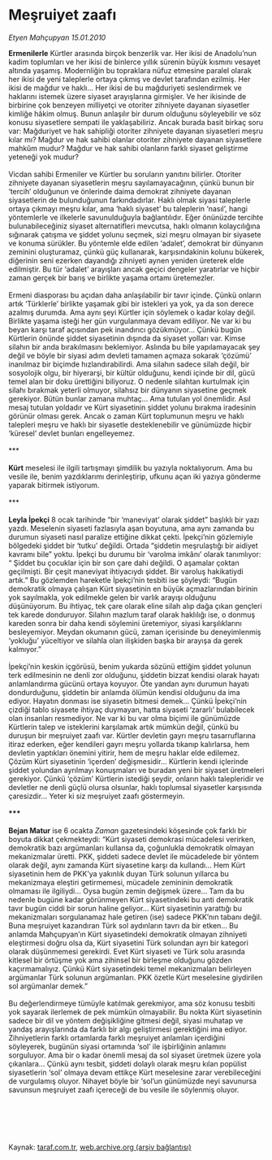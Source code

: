 # Meşruiyet zaafı

*Etyen Mahçupyan 15.01.2010*

<div class="taraf_structure_2col_1zq">
<div class="margen_n">



 <p><b>Ermenilerle</b> Kürtler arasında birçok benzerlik var. Her ikisi de Anadolu’nun kadim toplumları ve her ikisi de binlerce yıllık sürenin büyük kısmını vesayet altında yaşamış. Modernliğin bu topraklara nüfuz etmesine paralel olarak her ikisi de yeni taleplerle ortaya çıkmış ve devlet tarafından ezilmiş. Her ikisi de mağdur ve haklı... Her ikisi de bu mağduriyeti seslendirmek ve haklarını istemek üzere siyaset arayışlarına girmişler. Ve her ikisinde de birbirine çok benzeyen milliyetçi ve otoriter zihniyete dayanan siyasetler kimliğe hâkim olmuş. Bunun anlaşılır bir durum olduğunu söyleyebilir ve söz konusu siyasetlere sempati ile yaklaşabiliriz. Ancak burada basit birkaç soru var: Mağduriyet ve hak sahipliği otoriter zihniyete dayanan siyasetleri meşru kılar mı? Mağdur ve hak sahibi olanlar otoriter zihniyete dayanan siyasetlere mahkûm mudur? Mağdur ve hak sahibi olanların farklı siyaset geliştirme yeteneği yok mudur? <br/><br/>Vicdan sahibi Ermeniler ve Kürtler bu soruların yanıtını bilirler. Otoriter zihniyete dayanan siyasetlerin meşru sayılamayacağının, çünkü bunun bir ‘tercih’ olduğunun ve önlerinde daima demokrat zihniyete dayanan siyasetlerin de bulunduğunun farkındadırlar. Haklı olmak siyasi taleplerle ortaya çıkmayı meşru kılar, ama ‘haklı siyaset’ bu taleplerin ‘nasıl’, hangi yöntemlerle ve ilkelerle savunulduğuyla bağlantılıdır. Eğer önünüzde tercihte bulunabileceğiniz siyaset alternatifleri mevcutsa, haklı olmanın kolaycılığına sığınarak çatışma ve şiddet yolunu seçmek, sizi meşru olmayan bir siyasete ve konuma sürükler. Bu yöntemle elde edilen ‘adalet’, demokrat bir dünyanın zeminini oluşturamaz, çünkü güç kullanarak, karşısındakinin kolunu bükerek, diğerinin seni ezerken dayandığı zihniyeti aynen yeniden üreterek elde edilmiştir. Bu tür ‘adalet’ arayışları ancak geçici dengeler yaratırlar ve hiçbir zaman gerçek bir barış ve birlikte yaşama ortamı üretemezler. <br/><br/>Ermeni diasporası bu açıdan daha anlaşılabilir bir tavır içinde. Çünkü onların artık ‘Türklerle’ birlikte yaşamak gibi bir istekleri ya yok, ya da son derece azalmış durumda. Ama aynı şeyi Kürtler için söylemek o kadar kolay değil. Birlikte yaşama isteği her gün vurgulanmaya devam ediliyor. Ne var ki bu beyan karşı taraf açısından pek inandırıcı gözükmüyor... Çünkü bugün Kürtlerin önünde şiddet siyasetinin dışında da siyaset yolları var. Kimse silahın bir anda bırakılmasını beklemiyor. Aslında bu bile yapılamayacak şey değil ve böyle bir siyasi adım devleti tamamen açmaza sokarak ‘çözümü’ inanılmaz bir biçimde hızlandırabilirdi. Ama silahın sadece silah değil, bir sosyolojik olgu, bir hiyerarşi, bir kültür olduğunu, kendi içinde bir dil, gücü temel alan bir doku ürettiğini biliyoruz. O nedenle silahtan kurtulmak için silahı bırakmak yeterli olmuyor, silahsız bir dünyanın siyasetine geçmek gerekiyor. Bütün bunlar zamana muhtaç... Ama tutulan yol önemlidir. Asıl mesaj tutulan yoldadır ve Kürt siyasetinin şiddet yolunu bırakma iradesinin görünür olması gerek. Ancak o zaman Kürt toplumunun meşru ve haklı talepleri meşru ve haklı bir siyasetle desteklenebilir ve günümüzde hiçbir ‘küresel’ devlet bunları engelleyemez. <br/><br/>***<b> <br/><br/>Kürt</b> meselesi ile ilgili tartışmayı şimdilik bu yazıyla noktalıyorum. Ama bu vesile ile, benim yazdıklarımı derinleştirip, ufkunu açan iki yazıya gönderme yaparak bitirmek istiyorum. <br/><br/>*** <b><br/><br/>Leyla İpekçi</b> 8 ocak tarihinde “bir ‘maneviyat’ olarak şiddet” başlıklı bir yazı yazdı. Meselenin siyaseti fazlasıyla aşan boyutuna, ama aynı zamanda bu durumun siyaseti nasıl paralize ettiğine dikkat çekti. İpekçi’nin gözlemiyle bölgedeki şiddet bir ‘tutku’ değildi. Ortada “şiddetin meşrulaştığı bir aidiyet kavramı bile” yoktu. İpekçi bu durumu bir ‘varolma imkânı’ olarak tanımlıyor: “ Şiddet bu çocuklar için bir son çare dahi değildi. O aşamalar çoktan geçilmişti. Bir çeşit maneviyat ihtiyacıydı şiddet. Bir varoluş hakikatiydi artık.” Bu gözlemden hareketle İpekçi’nin tesbiti ise şöyleydi: “Bugün demokratik olmaya çalışan Kürt siyasetinin en büyük açmazlarından birinin yok sayılmakla, yok edilmekle gelen bir varlık arayışı olduğunu düşünüyorum. Bu ihtiyaç, tek çare olarak eline silah alıp dağa çıkan gençleri tek karede donduruyor. Silahın mazlum taraf olarak haklılığı ise, o donmuş kareden sonra bir daha kendi söylemini üretemiyor, siyasi karşılıklarını besleyemiyor. Meydan okumanın gücü, zaman içerisinde bu deneyimlenmiş ‘yokluğu’ yüceltiyor ve silahla olan ilişkiden başka bir arayışa da gerek kalmıyor.” <br/><br/>İpekçi’nin keskin içgörüsü, benim yukarda sözünü ettiğim şiddet yolunun terk edilmesinin ne denli zor olduğunu, şiddetin bizzat kendisi olarak hayatı anlamlandırma gücünü ortaya koyuyor. Öte yandan aynı durumun hayatı dondurduğunu, şiddetin bir anlamda ölümün kendisi olduğunu da ima ediyor. Hayatın donması ise siyasetin bitmesi demek... Çünkü İpekçi’nin çizdiği tablo siyasete ihtiyaç duymayan, hatta siyaseti ‘zararlı’ bulabilecek olan insanları resmediyor. Ne var ki bu var olma biçimi ile günümüzde Kürtlerin talep ve isteklerini karşılamak artık mümkün değil, çünkü bu duruşun bir meşruiyet zaafı var. Kürtler devletin gayrı meşru tasarruflarına itiraz ederken, eğer kendileri gayrı meşru yollarda tıkanıp kalırlarsa, hem devletin yaptıkları önemini yitirir, hem de meşru haklar elde edilemez. Çözüm Kürt siyasetinin ‘içerden’ değişmesidir... Kürtlerin kendi içlerinde şiddet yolundan ayrılmayı konuşmaları ve buradan yeni bir siyaset üretmeleri gerekiyor. Çünkü ‘çözüm’ Kürtlerin istediği şeydir, onların haklı talepleridir ve devletler ne denli güçlü olursa olsunlar, haklı toplumsal siyasetler karşısında çaresizdir... Yeter ki siz meşruiyet zaafı göstermeyin.<b> <br/><br/>*** <br/><br/>Bejan Matur</b> ise 6 ocakta <i>Zaman</i> gazetesindeki köşesinde çok farklı bir boyuta dikkat çekmekteydi: “Kürt siyaseti demokrasi mücadelesi verirken, demokratik bazı argümanları kullansa da, çoğunlukla demokratik olmayan mekanizmalar üretti. PKK, şiddeti sadece devlet ile mücadelede bir yöntem olarak değil, aynı zamanda Kürt siyasetine karşı da kullandı... Hem Kürt siyasetinin hem de PKK’ya yakınlık duyan Türk solunun yıllarca bu mekanizmaya eleştiri getirmemesi, mücadele zemininin demokratik olmaması ile ilgiliydi... Oysa bugün zemin değişmek üzere... Tam da bu nedenle bugüne kadar görünmeyen Kürt siyasetindeki bu anti demokratik tavır bugün ciddi bir sorun haline geliyor... Kürt siyasetinin yarattığı bu mekanizmaları sorgulanamaz hale getiren (ise) sadece PKK’nın tabanı değil. Buna meşruiyet kazandıran Türk sol aydınların tavrı da bir etken... Bu anlamda Mahçupyan’ın Kürt siyasetindeki demokratik olmayan zihniyeti eleştirmesi doğru olsa da, Kürt siyasetini Türk solundan ayrı bir kategori olarak düşünmemesi gerekirdi. Evet Kürt siyaseti ve Türk solu arasında kitlesel bir örtüşme yok ama zihinsel bir birleşme olduğunu gözden kaçırmamalıyız. Çünkü Kürt siyasetindeki temel mekanizmaları belirleyen argümanlar Türk solunun argümanları. PKK özetle Kürt meselesine giydirilen sol argümanlar demek.” <br/><br/>Bu değerlendirmeye tümüyle katılmak gerekmiyor, ama söz konusu tesbiti yok sayarak ilerlemek de pek mümkün olmayabilir. Bu nokta Kürt siyasetinin sadece bir dil ve yöntem değişikliğine gitmesi değil, siyasi muhatap ve yandaş arayışlarında da farklı bir algı geliştirmesi gerektiğini ima ediyor. Zihniyetlerin farklı ortamlarda farklı meşruiyet anlamları içerdiğini söyleyerek, bugünün siyasi ortamında ‘sol’ ile işbirliğinin anlamını sorguluyor. Ama bir o kadar önemli mesaj da sol siyaset üretmek üzere yola çıkanlara... Çünkü aynı tesbit, şiddeti dolaylı olarak meşru kılan popülist siyasetlerin ‘sol’ olmaya devam ettikçe Kürt meselesine zarar verebileceğini de vurgulamış oluyor. Nihayet böyle bir ‘sol’un günümüzde neyi savunursa savunsun meşruiyet zaafı içereceği de bu vesile ile söylenmiş oluyor.</p>
<br/>
<br/>
<br/>



<br/>


<div id="taraf_not">
</div>

</div>


</div>

Kaynak: [taraf.com.tr](http://taraf.com.tr:80/makale/9523.htm), [web.archive.org (arşiv bağlantısı)](http://web.archive.org/web/20100125213629/http://taraf.com.tr:80/makale/9523.htm)
